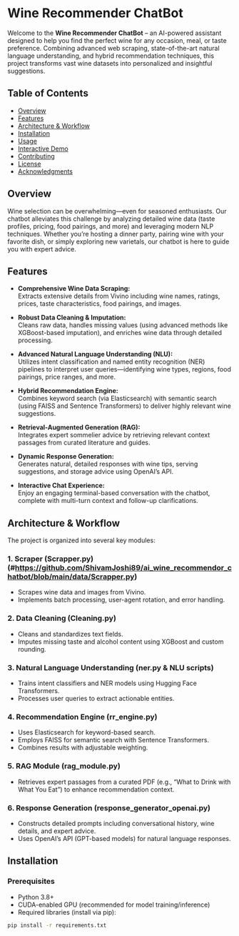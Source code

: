 # Wine Recommender ChatBot

Welcome to the **Wine Recommender ChatBot** – an AI-powered assistant designed to help you find the perfect wine for any occasion, meal, or taste preference. Combining advanced web scraping, state-of-the-art natural language understanding, and hybrid recommendation techniques, this project transforms vast wine datasets into personalized and insightful suggestions.

## Table of Contents

- [Overview](#overview)
- [Features](#features)
- [Architecture & Workflow](#architecture--workflow)
- [Installation](#installation)
- [Usage](#usage)
- [Interactive Demo](#interactive-demo)
- [Contributing](#contributing)
- [License](#license)
- [Acknowledgments](#acknowledgments)

## Overview

Wine selection can be overwhelming—even for seasoned enthusiasts. Our chatbot alleviates this challenge by analyzing detailed wine data (taste profiles, pricing, food pairings, and more) and leveraging modern NLP techniques. Whether you’re hosting a dinner party, pairing wine with your favorite dish, or simply exploring new varietals, our chatbot is here to guide you with expert advice.

## Features

- **Comprehensive Wine Data Scraping:**  
  Extracts extensive details from Vivino including wine names, ratings, prices, taste characteristics, food pairings, and images.

- **Robust Data Cleaning & Imputation:**  
  Cleans raw data, handles missing values (using advanced methods like XGBoost-based imputation), and enriches wine data through detailed processing.

- **Advanced Natural Language Understanding (NLU):**  
  Utilizes intent classification and named entity recognition (NER) pipelines to interpret user queries—identifying wine types, regions, food pairings, price ranges, and more.

- **Hybrid Recommendation Engine:**  
  Combines keyword search (via Elasticsearch) with semantic search (using FAISS and Sentence Transformers) to deliver highly relevant wine suggestions.

- **Retrieval-Augmented Generation (RAG):**  
  Integrates expert sommelier advice by retrieving relevant context passages from curated literature and guides.

- **Dynamic Response Generation:**  
  Generates natural, detailed responses with wine tips, serving suggestions, and storage advice using OpenAI’s API.

- **Interactive Chat Experience:**  
  Enjoy an engaging terminal-based conversation with the chatbot, complete with multi-turn context and follow-up clarifications.

## Architecture & Workflow

The project is organized into several key modules:

### 1. Scraper (Scrapper.py) (#https://github.com/ShivamJoshi89/ai_wine_recommendor_chatbot/blob/main/data/Scrapper.py)
- Scrapes wine data and images from Vivino.
- Implements batch processing, user-agent rotation, and error handling.

### 2. Data Cleaning (Cleaning.py)
- Cleans and standardizes text fields.
- Imputes missing taste and alcohol content using XGBoost and custom rounding.

### 3. Natural Language Understanding (ner.py & NLU scripts)
- Trains intent classifiers and NER models using Hugging Face Transformers.
- Processes user queries to extract actionable entities.

### 4. Recommendation Engine (rr_engine.py)
- Uses Elasticsearch for keyword-based search.
- Employs FAISS for semantic search with Sentence Transformers.
- Combines results with adjustable weighting.

### 5. RAG Module (rag_module.py)
- Retrieves expert passages from a curated PDF (e.g., “What to Drink with What You Eat”) to enhance recommendation context.

### 6. Response Generation (response_generator_openai.py)
- Constructs detailed prompts including conversational history, wine details, and expert advice.
- Uses OpenAI’s API (GPT-based models) for natural language responses.

## Installation

### Prerequisites

- Python 3.8+
- CUDA-enabled GPU (recommended for model training/inference)
- Required libraries (install via pip):

```bash
pip install -r requirements.txt